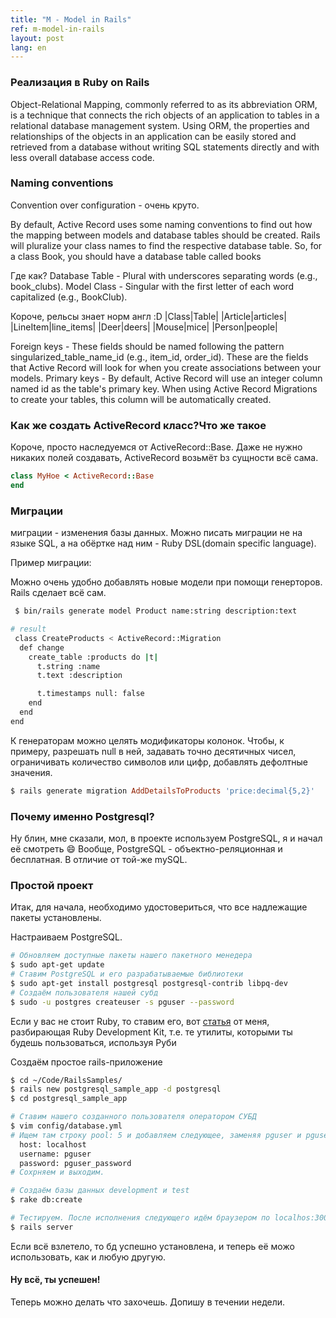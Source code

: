 ```yaml
---
title: "M - Model in Rails"
ref: m-model-in-rails
layout: post
lang: en
---
```


### Реализация в Ruby on Rails
Object-Relational Mapping, commonly referred to as its abbreviation ORM, is a technique that connects the rich objects of an application to tables in a relational database management system. Using ORM, the properties and relationships of the objects in an application can be easily stored and retrieved from a database without writing SQL statements directly and with less overall database access code.

### Naming conventions
Convention over configuration - очень круто.

By default, Active Record uses some naming conventions to find out how the mapping between models and database tables should be created. Rails will pluralize your class names to find the respective database table. So, for a class Book, you should have a database table called books

Где как?
Database Table - Plural with underscores separating words (e.g., book_clubs).
Model Class - Singular with the first letter of each word capitalized (e.g., BookClub).

Короче, рельсы знает норм англ :D
|Class|Table|
|Article|articles|
|LineItem|line_items|
|Deer|deers|
|Mouse|mice|
|Person|people|

Foreign keys - These fields should be named following the pattern singularized_table_name_id (e.g., item_id, order_id). These are the fields that Active Record will look for when you create associations between your models.
Primary keys - By default, Active Record will use an integer column named id as the table's primary key. When using Active Record Migrations to create your tables, this column will be automatically created.

### Как же создать ActiveRecord класс?Что же такое
Короче, просто наследуемся от ActiveRecord::Base.
Даже не нужно никаких полей создавать, ActiveRecord возьмёт bз сущности всё сама.

```ruby
class MyHoe < ActiveRecord::Base
end
```

### Миграции
миграции - изменения базы данных.
Можно писать миграции не на языке SQL, а на обёртке над ним - Ruby DSL(domain specific language).

Пример миграции:

Можно очень удобно добавлять новые модели при помощи генерторов. Rails сделает всё сам.

```bash
 $ bin/rails generate model Product name:string description:text

# result
 class CreateProducts < ActiveRecord::Migration
  def change
    create_table :products do |t|
      t.string :name
      t.text :description

      t.timestamps null: false
    end
  end
end
```

К генераторам можно целять модификаторы колонок. Чтобы, к примеру, разрешать null в ней, задавать
точно десятичных чисел, ограничивать количество символов или цифр, добавлять дефолтные значения.

```ruby
$ rails generate migration AddDetailsToProducts 'price:decimal{5,2}'
```

### Почему именно Postgresql?
Ну блин, мне сказали, мол, в проекте используем PostgreSQL, я и начал её смотреть :smile:
Вообще, PostgreSQL - объектно-реляционная и бесплатная. В отличие от той-же mySQL.

### Простой проект
Итак, для начала, необходимо удостовериться, что все надлежащие пакеты установлены.

Настраиваем PostgreSQL.

```bash
# Обновляем доступные пакеты нашего пакетного менедера
$ sudo apt-get update
# Ставим PostgreSQL и его разрабатываемые библиотеки
$ sudo apt-get install postgresql postgresql-contrib libpq-dev
# Создаём пользователя нашей субд
$ sudo -u postgres createuser -s pguser --password
```

Если у вас не стоит Ruby, то ставим его, вот [статья](/youGotFooled) от меня, разбирающая Ruby Development Kit, т.е. те утилиты, которыми
ты будешь пользоваться, используя Руби

Создаём простое rails-приложение

```bash
$ cd ~/Code/RailsSamples/
$ rails new postgresql_sample_app -d postgresql
$ cd postgresql_sample_app

# Ставим нашего созданного пользователя оператором СУБД
$ vim config/database.yml
# Ищем там строку pool: 5 и добавляем следующее, заменяя pguser и pguser_password на свои.
  host: localhost
  username: pguser
  password: pguser_password
# Сохрняем и выходим.

# Создаём базы данных development и test
$ rake db:create

# Тестируем. После исполнения следующего идём браузером по localhos:3000
$ rails server
```

Если всё взлетело, то бд успешно установлена, и теперь её можо использовать,
как и любую другую.

#### Ну всё, ты успешен!
Теперь можно делать что захочешь. Допишу в течении недели.

